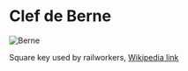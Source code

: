Clef de Berne
=========

![Berne](https://cloud.githubusercontent.com/assets/8536299/9094261/08e2e8f8-3bb1-11e5-8218-663acadcd637.jpg)

Square key used by railworkers, [Wikipedia link](https://fr.wikipedia.org/wiki/Cl%C3%A9_de_Berne)
